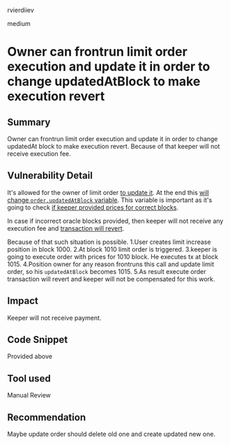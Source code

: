 rvierdiiev

medium

# Owner can frontrun limit order execution and update it in order to change updatedAtBlock to make execution revert

## Summary
Owner can frontrun limit order execution and update it in order to change updatedAt block to make execution revert. Because of that keeper will not receive execution fee.
## Vulnerability Detail
It's allowed for the owner of limit order [to update it](https://github.com/sherlock-audit/2023-04-gmx/blob/main/gmx-synthetics/contracts/exchange/OrderHandler.sol#L85-L87). At the end this [will change `order.updatedAtBlock` variable](https://github.com/sherlock-audit/2023-04-gmx/blob/main/gmx-synthetics/contracts/exchange/OrderHandler.sol#L104). This variable is important as it's going to check [if keeper provided prices for correct blocks](https://github.com/sherlock-audit/2023-04-gmx/blob/main/gmx-synthetics/contracts/order/IncreaseOrderUtils.sol#L54-L59). 

In case if incorrect oracle blocks provided, then keeper will not receive any execution fee and [transaction will revert](https://github.com/sherlock-audit/2023-04-gmx/blob/main/gmx-synthetics/contracts/exchange/OrderHandler.sol#L237).

Because of that such situation is possible.
1.User creates limit increase position in block 1000. 
2.At block 1010 limit order is triggered.
3.keeper is going to execute order with prices for 1010 block. He executes tx at block 1015.
4.Position owner for any reason frontruns this call and update limit order, so his `updatedAtBlock` becomes 1015.
5.As result execute order transaction will revert and keeper will not be compensated for this work.
## Impact
Keeper will not receive payment.
## Code Snippet
Provided above
## Tool used

Manual Review

## Recommendation
Maybe update order should delete old one and create updated new one.